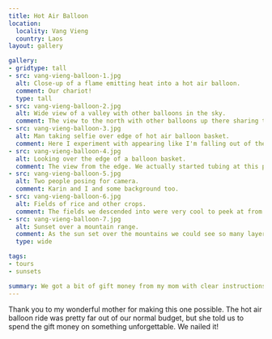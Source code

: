 ```yaml
---
title: Hot Air Balloon
location:
  locality: Vang Vieng
  country: Laos
layout: gallery

gallery:
- gridtype: tall
- src: vang-vieng-balloon-1.jpg
  alt: Close-up of a flame emitting heat into a hot air balloon.
  comment: Our chariot!
  type: tall
- src: vang-vieng-balloon-2.jpg
  alt: Wide view of a valley with other balloons in the sky.
  comment: The view to the north with other balloons up there sharing the sunset.
- src: vang-vieng-balloon-3.jpg
  alt: Man taking selfie over edge of hot air balloon basket.
  comment: Here I experiment with appearing like I'm falling out of the basket while Karin pleads for me to stop.
- src: vang-vieng-balloon-4.jpg
  alt: Looking over the edge of a balloon basket.
  comment: The view from the edge. We actually started tubing at this point in the river, it was fun to see our path from above.
- src: vang-vieng-balloon-5.jpg
  alt: Two people posing for camera.
  comment: Karin and I and some background too.
- src: vang-vieng-balloon-6.jpg
  alt: Fields of rice and other crops.
  comment: The fields we descended into were very cool to peek at from above.
- src: vang-vieng-balloon-7.jpg
  alt: Sunset over a mountain range.
  comment: As the sun set over the mountains we could see so many layers of mountains. It was great!
  type: wide

tags:
- tours
- sunsets

summary: We got a bit of gift money from my mom with clear instructions&#58; do something extraordinary so we could share the memories.
---
```


Thank you to my wonderful mother for making this one possible. The hot air balloon ride was pretty far out of our normal budget, but she told us to spend the gift money on something unforgettable. We nailed it!
